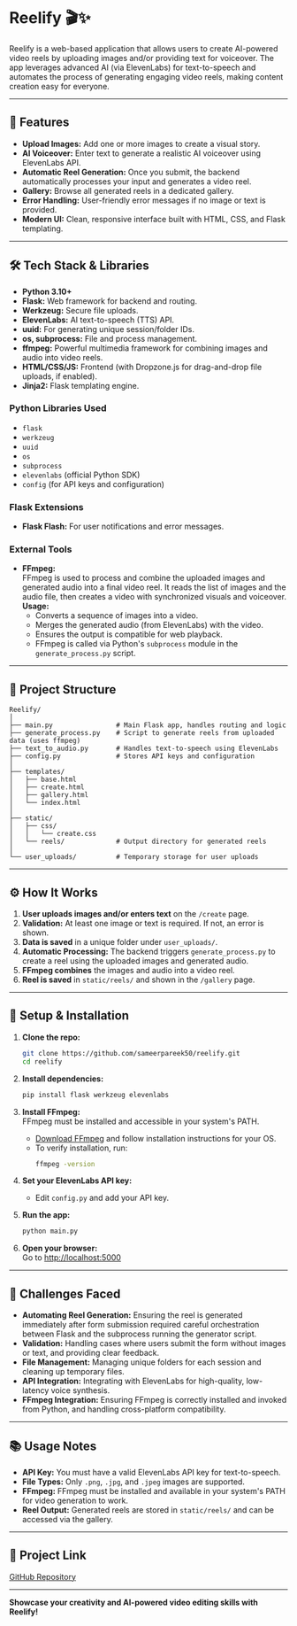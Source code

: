 ﻿# Reelify 🎬✨

Reelify is a web-based application that allows users to create AI-powered video reels by uploading images and/or providing text for voiceover. The app leverages advanced AI (via ElevenLabs) for text-to-speech and automates the process of generating engaging video reels, making content creation easy for everyone.

---

## 🚀 Features

- **Upload Images:** Add one or more images to create a visual story.
- **AI Voiceover:** Enter text to generate a realistic AI voiceover using ElevenLabs API.
- **Automatic Reel Generation:** Once you submit, the backend automatically processes your input and generates a video reel.
- **Gallery:** Browse all generated reels in a dedicated gallery.
- **Error Handling:** User-friendly error messages if no image or text is provided.
- **Modern UI:** Clean, responsive interface built with HTML, CSS, and Flask templating.

---

## 🛠️ Tech Stack & Libraries

- **Python 3.10+**
- **Flask:** Web framework for backend and routing.
- **Werkzeug:** Secure file uploads.
- **ElevenLabs:** AI text-to-speech (TTS) API.
- **uuid:** For generating unique session/folder IDs.
- **os, subprocess:** File and process management.
- **ffmpeg:** Powerful multimedia framework for combining images and audio into video reels.
- **HTML/CSS/JS:** Frontend (with Dropzone.js for drag-and-drop file uploads, if enabled).
- **Jinja2:** Flask templating engine.

### Python Libraries Used

- `flask`
- `werkzeug`
- `uuid`
- `os`
- `subprocess`
- `elevenlabs` (official Python SDK)
- `config` (for API keys and configuration)

### Flask Extensions

- **Flask Flash:** For user notifications and error messages.

### External Tools

- **FFmpeg:**  
  FFmpeg is used to process and combine the uploaded images and generated audio into a final video reel. It reads the list of images and the audio file, then creates a video with synchronized visuals and voiceover.  
  **Usage:**  
  - Converts a sequence of images into a video.
  - Merges the generated audio (from ElevenLabs) with the video.
  - Ensures the output is compatible for web playback.
  - FFmpeg is called via Python's `subprocess` module in the `generate_process.py` script.

---

## 📁 Project Structure

```
Reelify/
│
├── main.py                # Main Flask app, handles routing and logic
├── generate_process.py    # Script to generate reels from uploaded data (uses ffmpeg)
├── text_to_audio.py       # Handles text-to-speech using ElevenLabs
├── config.py              # Stores API keys and configuration
│
├── templates/
│   ├── base.html
│   ├── create.html
│   ├── gallery.html
│   └── index.html
│
├── static/
│   ├── css/
│   │   └── create.css
│   └── reels/             # Output directory for generated reels
│
└── user_uploads/          # Temporary storage for user uploads
```

---

## ⚙️ How It Works

1. **User uploads images and/or enters text** on the `/create` page.
2. **Validation:** At least one image or text is required. If not, an error is shown.
3. **Data is saved** in a unique folder under `user_uploads/`.
4. **Automatic Processing:** The backend triggers `generate_process.py` to create a reel using the uploaded images and generated audio.
5. **FFmpeg combines** the images and audio into a video reel.
6. **Reel is saved** in `static/reels/` and shown in the `/gallery` page.

---

## 🧩 Setup & Installation

1. **Clone the repo:**
    ```bash
    git clone https://github.com/sameerpareek50/reelify.git
    cd reelify
    ```

2. **Install dependencies:**
    ```bash
    pip install flask werkzeug elevenlabs
    ```

3. **Install FFmpeg:**  
   FFmpeg must be installed and accessible in your system's PATH.
    - [Download FFmpeg](https://ffmpeg.org/download.html) and follow installation instructions for your OS.
    - To verify installation, run:
      ```bash
      ffmpeg -version
      ```

4. **Set your ElevenLabs API key:**
    - Edit `config.py` and add your API key.

5. **Run the app:**
    ```bash
    python main.py
    ```

6. **Open your browser:**  
   Go to [http://localhost:5000](http://localhost:5000)

---

<!-- ## 🖼️ Screenshots

> _Attach screenshots of your home page, create page, and gallery here to showcase the UI and workflow._

--- -->

## 📝 Challenges Faced

- **Automating Reel Generation:** Ensuring the reel is generated immediately after form submission required careful orchestration between Flask and the subprocess running the generator script.
- **Validation:** Handling cases where users submit the form without images or text, and providing clear feedback.
- **File Management:** Managing unique folders for each session and cleaning up temporary files.
- **API Integration:** Integrating with ElevenLabs for high-quality, low-latency voice synthesis.
- **FFmpeg Integration:** Ensuring FFmpeg is correctly installed and invoked from Python, and handling cross-platform compatibility.

---

## 📚 Usage Notes

- **API Key:** You must have a valid ElevenLabs API key for text-to-speech.
- **File Types:** Only `.png`, `.jpg`, and `.jpeg` images are supported.
- **FFmpeg:** FFmpeg must be installed and available in your system's PATH for video generation to work.
- **Reel Output:** Generated reels are stored in `static/reels/` and can be accessed via the gallery.

---

<!-- ## 🌟 Demo

> _Add a link to a live demo if available, or a short GIF/video of the workflow._

---

## 🤝 Contributing

Pull requests are welcome! For major changes, please open an issue first to discuss what you would like to change.

---

## 📄 License

This project is licensed under the MIT License.

--- -->

## 🔗 Project Link

[GitHub Repository](https://github.com/sameerpareek50/reelify)

---

**Showcase your creativity and AI-powered video editing skills with Reelify!**
